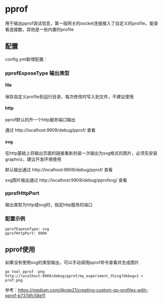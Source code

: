 # pprof
用于输出pprof调试信息，第一版网关的socket连接接入了自定义的profile，能查看连接数，其他是一些内置的profile

## 配置

config.yml新增配置：

### pprofExposeType 输出类型

#### file 
保存自定义profile到运行目录，每次修改时写入到文件，不建议使用

#### http 
pprof默认的开一个http服务端口输出

通过 http://localhost:9909/debug/pprof/ 查看

#### svg 

在http基础上将输出页面的链接重新封装一次输出为svg格式的图片，必须先安装graphviz，建议开发环境使用

默认输出通过 http://localhost:9909/debug/pprof/ 查看

svg图片输出通过 http://localhost:9909/debug/pprofsvg/ 查看

### pprofHttpPort
输出类型为http或svg时，指定http服务的端口

### 配置示例
```
pprofExposeType: svg
pprofHttpPort: 9909
```

## pprof使用
如果没有使用svg的类型输出，可以手动调用pprof命令查看并生成图片

`go tool pprof -png http://localhost:9909/debug/pprof/my_experiment_thing?debug=1 > prof.png`

参考：https://medium.com/@cep21/creating-custom-go-profiles-with-pprof-b737dfc58e11